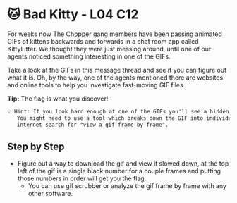 # 🐱 Bad Kitty - L04 C12

For weeks now The Chopper gang members have been passing animated GIFs of kittens backwards and forwards in a chat room app called KittyLitter. We thought they were just messing around, until one of our agents noticed something interesting in one of the GIFs.

Take a look at the GIFs in this message thread and see if you can figure out what it is. Oh, by the way, one of the agents mentioned there are websites and online tools to help you investigate fast-moving GIF files.

**Tip:** The flag is what you discover!

```txt
💡 Hint: If you look hard enough at one of the GIFs you'll see a hidden code - that's the flag!
   You might need to use a tool which breaks down the GIF into individual frames, perhaps do an
   internet search for "view a gif frame by frame".
```

## Step by Step

- Figure out a way to download the gif and view it slowed down, at the top left of the gif is a single black number for a couple frames and putting those numbers in order will get you the flag.
  - You can use gif scrubber or analyze the gif frame by frame with any other software.
